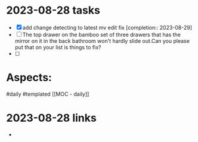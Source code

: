 
# 2023-08-28 tasks

- [x] add change detecting to latest mv edit fix  [completion:: 2023-08-29]
- [ ] The top drawer on the bamboo set of three drawers that has the mirror on it in the back bathroom won't hardly slide out.Can you please put that on your list is things to fix? 
- [ ] 

# Aspects:
#daily #templated
[[MOC - daily]]

# 2023-08-28 links
- 


